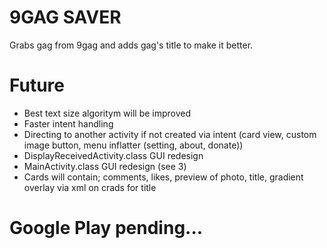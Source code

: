 # 9GAG SAVER
Grabs gag from 9gag and adds gag's title to make it better.

# Future
* Best text size algoritym will be improved
* Faster intent handling
* Directing to another activity if not created via intent (card view, custom image button, menu inflatter (setting, about, donate))
* DisplayReceivedActivity.class GUI redesign
* MainActivity.class GUI redesign (see 3)
* Cards will contain; comments, likes, preview of photo, title, gradient overlay via xml on crads for title

# Google Play pending...
